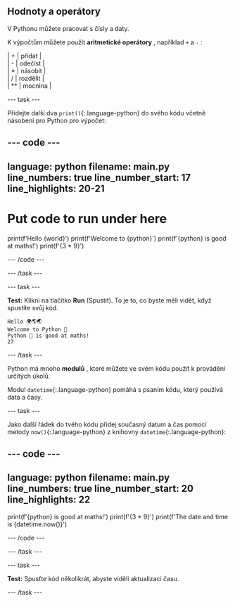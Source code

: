 ## Hodnoty a operátory

V Pythonu můžete pracovat s čísly a daty.

K výpočtům můžete použít **aritmetické operátory** , například `+` a `-`  :

| + | přidat |   
| - | odečíst |   
| * | násobit |   
| / | rozdělit |   
| ** | mocnina |


--- task ---

Přidejte další dva `print()`{:.language-python} do svého kódu včetně násobení pro Python pro výpočet:

--- code ---
---
language: python filename: main.py line_numbers: true line_number_start: 17
line_highlights: 20-21
---
# Put code to run under here
print(f'Hello {world}') print(f'Welcome to {python}') print(f'{python} is good at maths!') print(f'{3 * 9}')

--- /code ---

--- /task ---

--- task ---

**Test:** Klikni na tlačítko **Run** (Spustit). To je to, co byste měli vidět, když spustíte svůj kód.

```
Hello 🌍🌎🌏
Welcome to Python 🐍
Python 🐍 is good at maths!
27
```

--- /task ---

Python má mnoho **modulů** , které můžete ve svém kódu použít k provádění určitých úkolů.

Modul `datetime`{:.language-python} pomáhá s psaním kódu, který používá data a časy.

--- task ---

Jako další řádek do tvého kódu přidej současný datum a čas pomocí metody `now()`{:.language-python} z knihovny `datetime`{:.language-python}:

--- code ---
---
language: python filename: main.py line_numbers: true line_number_start: 20
line_highlights: 22
---

print(f'{python} is good at maths!') print(f'{3 * 9}') print(f'The date and time is {datetime.now()}')

--- /code ---

--- /task ---

--- task ---

**Test:** Spusťte kód několikrát, abyste viděli aktualizaci času.

--- /task ---


